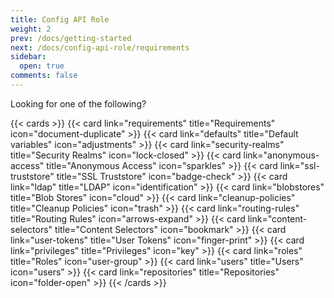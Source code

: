 ```yaml
---
title: Config API Role
weight: 2
prev: /docs/getting-started
next: /docs/config-api-role/requirements
sidebar:
  open: true
comments: false
---
```


Looking for one of the following?

<!--more-->

{{< cards >}}
  {{< card link="requirements" title="Requirements" icon="document-duplicate" >}}
  {{< card link="defaults" title="Default variables" icon="adjustments" >}}
  {{< card link="security-realms" title="Security Realms" icon="lock-closed" >}}
  {{< card link="anonymous-access" title="Anonymous Access" icon="sparkles" >}}
  {{< card link="ssl-truststore" title="SSL Truststore" icon="badge-check" >}}
  {{< card link="ldap" title="LDAP" icon="identification" >}}
  {{< card link="blobstores" title="Blob Stores" icon="cloud" >}}
  {{< card link="cleanup-policies" title="Cleanup Policies" icon="trash" >}}
  {{< card link="routing-rules" title="Routing Rules" icon="arrows-expand" >}}
  {{< card link="content-selectors" title="Content Selectors" icon="bookmark" >}}
  {{< card link="user-tokens" title="User Tokens" icon="finger-print" >}}
  {{< card link="privileges" title="Privileges" icon="key" >}}
  {{< card link="roles" title="Roles" icon="user-group" >}}
  {{< card link="users" title="Users" icon="users" >}}
  {{< card link="repositories" title="Repositories" icon="folder-open" >}}
{{< /cards >}}
